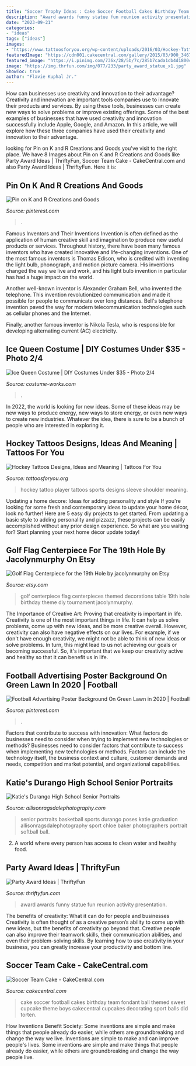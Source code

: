 ```yaml
---
title: "Soccer Trophy Ideas : Cake Soccer Football Cakes Birthday Team Fondant Ball Themed Sweet Cupcake Theme Boys Cakecentral Cupcakes Decorating Sport Balls Did Torten"
description: "Award awards funny statue fun reunion activity presentation"
date: "2023-09-21"
categories:
- "ideas"
tags: ["ideas"]
images:
- "https://www.tattoosforyou.org/wp-content/uploads/2016/03/Hockey-Tattoo-Sleeve.jpg"
featuredImage: "https://cdn001.cakecentral.com/gallery/2015/03/900_3467590hQ_soccer-team-cake.jpg"
featured_image: "https://i.pinimg.com/736x/28/5b/7c/285b7cada1db4d1800c57acccd5af207.jpg"
image: "https://img.thrfun.com/img/077/233/party_award_statue_x1.jpg"
ShowToc: true
author: "Flavie Kuphal Jr."
---
```



How can businesses use creativity and innovation to their advantage?
Creativity and innovation are important tools companies use to innovate their products and services. By using these tools, businesses can create new ways to solve problems or improve existing offerings. Some of the best examples of businesses that have used creativity and innovation successfully include Apple, Google, and Amazon. In this article, we will explore how these three companies have used their creativity and innovation to their advantage.

	

		
looking for Pin on K and R Creations and Goods you've visit to the right place. We have 8 Images about Pin on K and R Creations and Goods like Party Award Ideas | ThriftyFun, Soccer Team Cake - CakeCentral.com and also Party Award Ideas | ThriftyFun. Here it is:
		
    
## Pin On K And R Creations And Goods

<img loading=lazy src="https://i.pinimg.com/736x/28/5b/7c/285b7cada1db4d1800c57acccd5af207.jpg" onerror="this.onerror=null;this.src='https://tse1.mm.bing.net/th?id=OIP.CRyvleH43RCQgtkaeW0zCgHaJ3&amp;pid=15.1';" alt="Pin on K and R Creations and Goods">

_Source: pinterest.com_

>. 

	

Famous Inventors and Their Inventions
Invention is often defined as the application of human creative skill and imagination to produce new useful products or services. Throughout history, there have been many famous inventors who have created innovative and life-changing inventions.
One of the most famous inventors is Thomas Edison, who is credited with inventing the light bulb, phonograph, and motion picture camera. His inventions changed the way we live and work, and his light bulb invention in particular has had a huge impact on the world.

Another well-known inventor is Alexander Graham Bell, who invented the telephone. This invention revolutionized communication and made it possible for people to communicate over long distances. Bell's telephone invention paved the way for modern telecommunication technologies such as cellular phones and the Internet.

Finally, another famous inventor is Nikola Tesla, who is responsible for developing alternating current (AC) electricity.

    
## Ice Queen Costume | DIY Costumes Under $35 - Photo 2/4

<img loading=lazy src="https://photos.costume-works.com/full/ice_queen36.jpg" onerror="this.onerror=null;this.src='https://tse4.mm.bing.net/th?id=OIP.QbhfKdmKDJK9IuiDdMPU4wHaPP&amp;pid=15.1';" alt="Ice Queen Costume | DIY Costumes Under $35 - Photo 2/4">

_Source: costume-works.com_

>. 

	

In 2022, the world is looking for new ideas. Some of these ideas may be new ways to produce energy, new ways to store energy, or even new ways to create new industries. Whatever the idea, there is sure to be a bunch of people who are interested in exploring it.

    
## Hockey Tattoos Designs, Ideas And Meaning | Tattoos For You

<img loading=lazy src="https://www.tattoosforyou.org/wp-content/uploads/2016/03/Hockey-Tattoo-Sleeve.jpg" onerror="this.onerror=null;this.src='https://tse2.mm.bing.net/th?id=OIP.was-IfQit-F9vATSY3wUAwHaJ4&amp;pid=15.1';" alt="Hockey Tattoos Designs, Ideas and Meaning | Tattoos For You">

_Source: tattoosforyou.org_

>hockey tattoo player tattoos sports designs sleeve shoulder meaning. 

	

Updating a home decore: Ideas for adding personality and style
If you're looking for some fresh and contemporary ideas to update your home décor, look no further! Here are 5 easy diy projects to get started. From updating a basic style to adding personality and pizzazz, these projects can be easily accomplished without any prior design experience. So what are you waiting for? Start planning your next home décor update today!

    
## Golf Flag Centerpiece For The 19th Hole By Jacolynmurphy On Etsy

<img loading=lazy src="https://img1.etsystatic.com/035/0/5929584/il_570xN.568926829_rg4h.jpg" onerror="this.onerror=null;this.src='https://tse3.mm.bing.net/th?id=OIP.m4PJL_Jzwjm_SDZFtpd5cgHaMF&amp;pid=15.1';" alt="Golf Flag Centerpiece for the 19th Hole by jacolynmurphy on Etsy">

_Source: etsy.com_

>golf centerpiece flag centerpieces themed decorations table 19th hole birthday theme diy tournament jacolynmurphy. 

	

The Importance of Creative Art: Proving that creativity is important in life.
Creativity is one of the most important things in life. It can help us solve problems, come up with new ideas, and be more creative overall. However, creativity can also have negative effects on our lives. For example, if we don't have enough creativity, we might not be able to think of new ideas or solve problems. In turn, this might lead to us not achieving our goals or becoming successful. So, it's important that we keep our creativity active and healthy so that it can benefit us in life.

    
## Football Advertising Poster Background On Green Lawn In 2020 | Football

<img loading=lazy src="https://i.pinimg.com/736x/93/7c/9b/937c9b77c95e55d49394898f1ffc065e.jpg" onerror="this.onerror=null;this.src='https://tse2.mm.bing.net/th?id=OIP.npZW9ve_52zlULJadCOCXwHaLH&amp;pid=15.1';" alt="Football Advertising Poster Background On Green Lawn in 2020 | Football">

_Source: pinterest.com_

>. 

	

Factors that contribute to success with innovation: What factors do businesses need to consider when trying to implement new technologies or methods?
Businesses need to consider factors that contribute to success when implementing new technologies or methods. Factors can include the technology itself, the business context and culture, customer demands and needs, competition and market potential, and organizational capabilities.

    
## Katie&#039;s Durango High School Senior Portraits

<img loading=lazy src="http://allisonragsdalephotography.com/wp-content/uploads/2014/12/DSC5193-681x1024.jpg" onerror="this.onerror=null;this.src='https://tse3.mm.bing.net/th?id=OIP.JJkNIwWcAxxwtCWaVlz0CwHaLI&amp;pid=15.1';" alt="Katie&#039;s Durango High School Senior Portraits">

_Source: allisonragsdalephotography.com_

>senior portraits basketball sports durango poses katie graduation allisonragsdalephotography sport chloe baker photographers portrait softball ball. 

	

2. A world where every person has access to clean water and healthy food. 

    
## Party Award Ideas | ThriftyFun

<img loading=lazy src="https://img.thrfun.com/img/077/233/party_award_statue_x1.jpg" onerror="this.onerror=null;this.src='https://tse1.mm.bing.net/th?id=OIP.ejSKV3nArrlTcVrmuSMakwHaLH&amp;pid=15.1';" alt="Party Award Ideas | ThriftyFun">

_Source: thriftyfun.com_

>award awards funny statue fun reunion activity presentation. 

	

The benefits of creativity: What it can do for people and businesses
Creativity is often thought of as a creative person’s ability to come up with new ideas, but the benefits of creativity go beyond that. Creative people can also improve their teamwork skills, their communication abilities, and even their problem-solving skills. By learning how to use creativity in your business, you can greatly increase your productivity and bottom line.

    
## Soccer Team Cake - CakeCentral.com

<img loading=lazy src="https://cdn001.cakecentral.com/gallery/2015/03/900_3467590hQ_soccer-team-cake.jpg" onerror="this.onerror=null;this.src='https://tse4.mm.bing.net/th?id=OIP.mIduKkfN3pZLuGbVzVrpmAHaJ4&amp;pid=15.1';" alt="Soccer Team Cake - CakeCentral.com">

_Source: cakecentral.com_

>cake soccer football cakes birthday team fondant ball themed sweet cupcake theme boys cakecentral cupcakes decorating sport balls did torten. 

	

How Inventions Benefit Society: Some inventions are simple and make things that people already do easier, while others are groundbreaking and change the way we live.
Inventions are simple to make and can improve people's lives. Some inventions are simple and make things that people already do easier, while others are groundbreaking and change the way people live.

